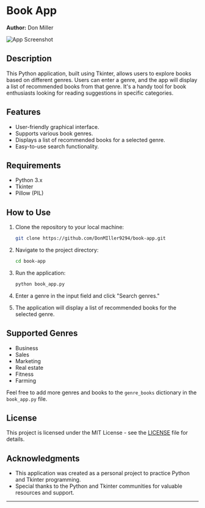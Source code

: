 
# Book App

**Author:** Don Miller

![App Screenshot](screenshot.png)

## Description

This Python application, built using Tkinter, allows users to explore books based on different genres. Users can enter a genre, and the app will display a list of recommended books from that genre. It's a handy tool for book enthusiasts looking for reading suggestions in specific categories.

## Features

- User-friendly graphical interface.
- Supports various book genres.
- Displays a list of recommended books for a selected genre.
- Easy-to-use search functionality.

## Requirements

- Python 3.x
- Tkinter
- Pillow (PIL)

## How to Use

1. Clone the repository to your local machine:

   ```bash
   git clone https://github.com/DonMIller9294/book-app.git
   ```

2. Navigate to the project directory:

   ```bash
   cd book-app
   ```

3. Run the application:

   ```bash
   python book_app.py
   ```

4. Enter a genre in the input field and click "Search genres."

5. The application will display a list of recommended books for the selected genre.

## Supported Genres

- Business
- Sales
- Marketing
- Real estate
- Fitness
- Farming

Feel free to add more genres and books to the `genre_books` dictionary in the `book_app.py` file.



## License

This project is licensed under the MIT License - see the [LICENSE](LICENSE) file for details.

## Acknowledgments

- This application was created as a personal project to practice Python and Tkinter programming.
- Special thanks to the Python and Tkinter communities for valuable resources and support.

---

